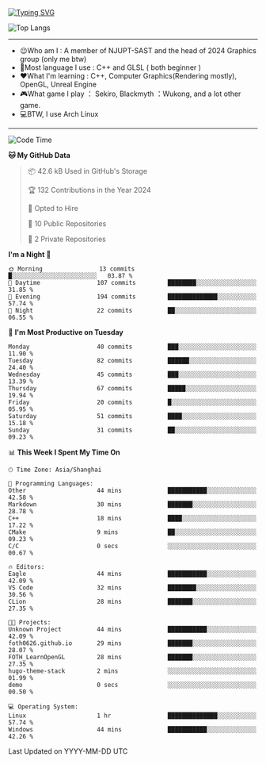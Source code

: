 <a href="https://git.io/typing-svg">
  <img src="https://readme-typing-svg.demolab.com?font=Fira+Code&pause=1000&random=false&width=435&separator=%3D&lines=std%3A%3Aprintln(%22Hello,+world!%22);" alt="Typing SVG" />
</a>

![Top Langs](https://github-readme-stats.vercel.app/api/top-langs/?username=FOTH0626&theme=transparent)

---

- 😉Who am I : A member of NJUPT-SAST and the head of 2024 Graphics group (only me btw)
- 📖Most language I use : C++ and GLSL ( both beginner )
- ❤What I'm learning : C++, Computer Graphics(Rendering mostly), OpenGL, Unreal Engine
- 🎮What game I play ： Sekiro, Blackmyth ：Wukong, and a lot other game.
- 💻BTW, I use Arch Linux
---
<!--START_SECTION:waka-->
![Code Time](http://img.shields.io/badge/Code%20Time-26%20hrs%2019%20mins-blue)

**🐱 My GitHub Data** 

> 📦 42.6 kB Used in GitHub's Storage 
 > 
> 🏆 132 Contributions in the Year 2024
 > 
> 💼 Opted to Hire
 > 
> 📜 10 Public Repositories 
 > 
> 🔑 2 Private Repositories 
 > 
**I'm a Night 🦉** 

```text
🌞 Morning                13 commits          █░░░░░░░░░░░░░░░░░░░░░░░░   03.87 % 
🌆 Daytime                107 commits         ████████░░░░░░░░░░░░░░░░░   31.85 % 
🌃 Evening                194 commits         ██████████████░░░░░░░░░░░   57.74 % 
🌙 Night                  22 commits          ██░░░░░░░░░░░░░░░░░░░░░░░   06.55 % 
```
📅 **I'm Most Productive on Tuesday** 

```text
Monday                   40 commits          ███░░░░░░░░░░░░░░░░░░░░░░   11.90 % 
Tuesday                  82 commits          ██████░░░░░░░░░░░░░░░░░░░   24.40 % 
Wednesday                45 commits          ███░░░░░░░░░░░░░░░░░░░░░░   13.39 % 
Thursday                 67 commits          █████░░░░░░░░░░░░░░░░░░░░   19.94 % 
Friday                   20 commits          █░░░░░░░░░░░░░░░░░░░░░░░░   05.95 % 
Saturday                 51 commits          ████░░░░░░░░░░░░░░░░░░░░░   15.18 % 
Sunday                   31 commits          ██░░░░░░░░░░░░░░░░░░░░░░░   09.23 % 
```


📊 **This Week I Spent My Time On** 

```text
🕑︎ Time Zone: Asia/Shanghai

💬 Programming Languages: 
Other                    44 mins             ███████████░░░░░░░░░░░░░░   42.58 % 
Markdown                 30 mins             ███████░░░░░░░░░░░░░░░░░░   28.78 % 
C++                      18 mins             ████░░░░░░░░░░░░░░░░░░░░░   17.22 % 
CMake                    9 mins              ██░░░░░░░░░░░░░░░░░░░░░░░   09.23 % 
C/C                      0 secs              ░░░░░░░░░░░░░░░░░░░░░░░░░   00.67 % 

🔥 Editors: 
Eagle                    44 mins             ███████████░░░░░░░░░░░░░░   42.09 % 
VS Code                  32 mins             ████████░░░░░░░░░░░░░░░░░   30.56 % 
CLion                    28 mins             ███████░░░░░░░░░░░░░░░░░░   27.35 % 

🐱‍💻 Projects: 
Unknown Project          44 mins             ███████████░░░░░░░░░░░░░░   42.09 % 
foth0626.github.io       29 mins             ███████░░░░░░░░░░░░░░░░░░   28.07 % 
FOTH_LearnOpenGL         28 mins             ███████░░░░░░░░░░░░░░░░░░   27.35 % 
hugo-theme-stack         2 mins              ░░░░░░░░░░░░░░░░░░░░░░░░░   01.99 % 
demo                     0 secs              ░░░░░░░░░░░░░░░░░░░░░░░░░   00.50 % 

💻 Operating System: 
Linux                    1 hr                ██████████████░░░░░░░░░░░   57.74 % 
Windows                  44 mins             ███████████░░░░░░░░░░░░░░   42.26 % 
```


 Last Updated on YYYY-MM-DD UTC
<!--END_SECTION:waka-->
